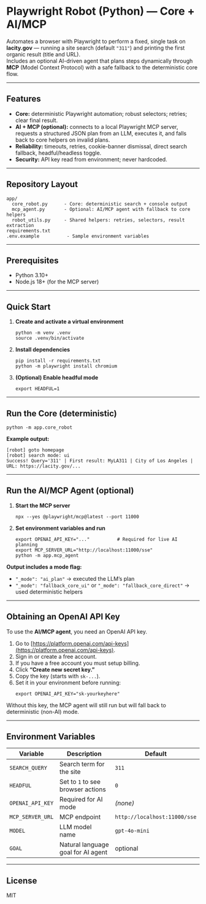 # Playwright Robot (Python) — Core + AI/MCP

Automates a browser with Playwright to perform a fixed, single task on **lacity.gov** — running a site search (default `"311"`) and printing the first organic result (title and URL).  
Includes an optional AI-driven agent that plans steps dynamically through **MCP** (Model Context Protocol) with a safe fallback to the deterministic core flow.

---

## Features
- **Core:** deterministic Playwright automation; robust selectors; retries; clear final result.  
- **AI + MCP (optional):** connects to a local Playwright MCP server, requests a structured JSON plan from an LLM, executes it, and falls back to core helpers on invalid plans.  
- **Reliability:** timeouts, retries, cookie-banner dismissal, direct search fallback, headful/headless toggle.  
- **Security:** API key read from environment; never hardcoded.

---

## Repository Layout
```
app/
  core_robot.py      - Core: deterministic search + console output
  mcp_agent.py       - Optional: AI/MCP agent with fallback to core helpers
  robot_utils.py     - Shared helpers: retries, selectors, result extraction
requirements.txt
.env.example          - Sample environment variables
```

---

## Prerequisites
- Python 3.10+
- Node.js 18+ (for the MCP server)

---

## Quick Start

1. **Create and activate a virtual environment**
   ```
   python -m venv .venv
   source .venv/bin/activate
   ```

2. **Install dependencies**
   ```
   pip install -r requirements.txt
   python -m playwright install chromium
   ```

3. **(Optional) Enable headful mode**
   ```
   export HEADFUL=1
   ```

---

## Run the Core (deterministic)
```
python -m app.core_robot
```

**Example output:**
```
[robot] goto homepage
[robot] search mode: ui
Success! Query='311' | First result: MyLA311 | City of Los Angeles | URL: https://lacity.gov/...
```

---

## Run the AI/MCP Agent (optional)

1. **Start the MCP server**
   ```
   npx --yes @playwright/mcp@latest --port 11000
   ```

2. **Set environment variables and run**
   ```
   export OPENAI_API_KEY="..."          # Required for live AI planning
   export MCP_SERVER_URL="http://localhost:11000/sse"
   python -m app.mcp_agent
   ```

**Output includes a mode flag:**
- `"_mode": "ai_plan"` → executed the LLM’s plan  
- `"_mode": "fallback_core_ui"` or `"_mode": "fallback_core_direct"` → used deterministic helpers

---

## Obtaining an OpenAI API Key

To use the **AI/MCP agent**, you need an OpenAI API key.

1. Go to [https://platform.openai.com/api-keys](https://platform.openai.com/api-keys).  
2. Sign in or create a free account. 
3. If you have a free account you must setup billing. 
4. Click **“Create new secret key.”**  
5. Copy the key (starts with `sk-...`).  
6. Set it in your environment before running:
   ```
   export OPENAI_API_KEY="sk-yourkeyhere"
   ```

Without this key, the MCP agent will still run but will fall back to deterministic (non-AI) mode.

---

## Environment Variables

| Variable | Description | Default |
|-----------|-------------|----------|
| `SEARCH_QUERY` | Search term for the site | `311` |
| `HEADFUL` | Set to `1` to see browser actions | `0` |
| `OPENAI_API_KEY` | Required for AI mode | *(none)* |
| `MCP_SERVER_URL` | MCP endpoint | `http://localhost:11000/sse` |
| `MODEL` | LLM model name | `gpt-4o-mini` |
| `GOAL` | Natural language goal for AI agent | optional |

---

## License
MIT
